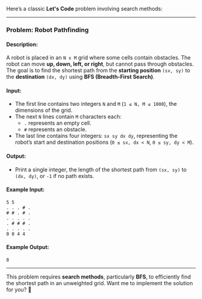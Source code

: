 Here’s a classic **Let's Code** problem involving search methods:  

---

### **Problem: Robot Pathfinding**  
#### **Description:**  
A robot is placed in an `N x M` grid where some cells contain obstacles. The robot can move **up, down, left, or right**, but cannot pass through obstacles. The goal is to find the shortest path from the **starting position** `(sx, sy)` to the **destination** `(dx, dy)` using **BFS (Breadth-First Search)**.

#### **Input:**  
- The first line contains two integers `N` and `M` (`1 ≤ N, M ≤ 1000`), the dimensions of the grid.  
- The next `N` lines contain `M` characters each:  
  - `.` represents an empty cell.  
  - `#` represents an obstacle.  
- The last line contains four integers: `sx sy dx dy`, representing the robot’s start and destination positions (`0 ≤ sx, dx < N`, `0 ≤ sy, dy < M`).  

#### **Output:**  
- Print a single integer, the length of the shortest path from `(sx, sy)` to `(dx, dy)`, or `-1` if no path exists.  

#### **Example Input:**  
```
5 5
. . . # .
# # . # .
. . . . .
. # # # .
. . . . .
0 0 4 4
```

#### **Example Output:**  
```
8
```

---

This problem requires **search methods**, particularly **BFS**, to efficiently find the shortest path in an unweighted grid. Want me to implement the solution for you? 🚀